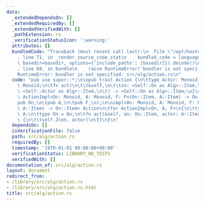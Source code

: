 ```yaml
---
data:
  _extendedDependsOn: []
  _extendedRequiredBy: []
  _extendedVerifiedWith: []
  _pathExtension: rs
  _verificationStatusIcon: ':warning:'
  attributes: {}
  bundledCode: "Traceback (most recent call last):\n  File \"/opt/hostedtoolcache/Python/3.9.1/x64/lib/python3.9/site-packages/onlinejudge_verify/documentation/build.py\"\
    , line 71, in _render_source_code_stat\n    bundled_code = language.bundle(stat.path,\
    \ basedir=basedir, options={'include_paths': [basedir]}).decode()\n  File \"/opt/hostedtoolcache/Python/3.9.1/x64/lib/python3.9/site-packages/onlinejudge_verify/languages/user_defined.py\"\
    , line 68, in bundle\n    raise RuntimeError('bundler is not specified: {}'.format(path.as_posix()))\n\
    RuntimeError: bundler is not specified: src/alg/action.rs\n"
  code: "pub use super::*;\n\npub trait Action {\n\ttype Actor: Monoid;\n\ttype On:\
    \ Monoid;\n\tfn act(\n\t\t&self,\n\t\ton: <Self::On as Alg>::Item,\n\t\tactor:\
    \ <Self::Actor as Alg>::Item,\n\t) -> <Self::On as Alg>::Item;\n}\n\npub struct\
    \ ActionImpl<On: Monoid, A: Monoid, F: Fn(On::Item, A::Item) -> On::Item>(\n\t\
    pub On,\n\tpub A,\n\tpub F,\n);\n\nimpl<On: Monoid, A: Monoid, F: Fn(On::Item,\
    \ A::Item) -> On::Item> Action\n\tfor ActionImpl<On, A, F>\n{\n\ttype Actor =\
    \ A;\n\ttype On = On;\n\tfn act(&self, on: On::Item, actor: A::Item) -> On::Item\
    \ {\n\t\tself.2(on, actor)\n\t}\n}\n"
  dependsOn: []
  isVerificationFile: false
  path: src/alg/action.rs
  requiredBy: []
  timestamp: '1970-01-01 00:00:00+00:00'
  verificationStatus: LIBRARY_NO_TESTS
  verifiedWith: []
documentation_of: src/alg/action.rs
layout: document
redirect_from:
- /library/src/alg/action.rs
- /library/src/alg/action.rs.html
title: src/alg/action.rs
---
```


